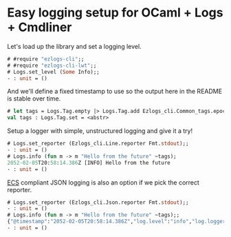 # Easy logging setup for OCaml + Logs + Cmdliner

Let's load up the library and set a logging level.
```ocaml
# #require "ezlogs-cli";;
# #require "ezlogs-cli-lwt";;
# Logs.set_level (Some Info);;
- : unit = ()
```

And we'll define a fixed timestamp to use so the output here in the README is
stable over time.
```ocaml
# let tags = Logs.Tag.empty |> Logs.Tag.add Ezlogs_cli.Common_tags.epoch 2590779494.386;;
val tags : Logs.Tag.set = <abstr>
```

Setup a logger with simple, unstructured logging and give it a try!
```ocaml
# Logs.set_reporter (Ezlogs_cli.Line.reporter Fmt.stdout);;
- : unit = ()
# Logs.info (fun m -> m "Hello from the future" ~tags);
2052-02-05T20:58:14.386Z [INFO] Hello from the future
- : unit = ()
```

[ECS] compliant JSON logging is also an option if we pick the correct reporter.
```ocaml
# Logs.set_reporter (Ezlogs_cli.Json.reporter Fmt.stdout);;
- : unit = ()
# Logs.info (fun m -> m "Hello from the future" ~tags);;
{"@timestamp":"2052-02-05T20:58:14.386Z","log.level":"info","log.logger":"application","message":"Hello from the future"}
- : unit = ()
```

[ECS]: https://www.elastic.co/guide/en/ecs/current/ecs-reference.html
